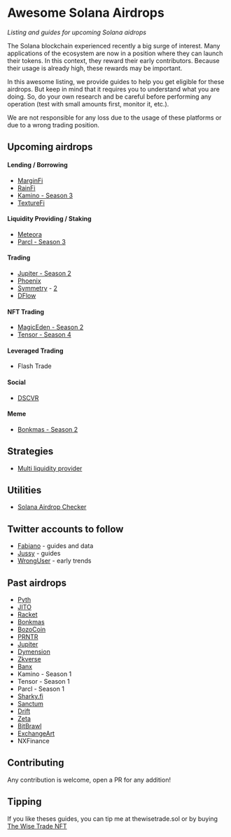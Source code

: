 # Awesome Solana Airdrops

*Listing and guides for upcoming Solana aidrops*

The Solana blockchain experienced recently a big surge of interest. Many applications of the ecosystem
are now in a position where they can launch their tokens. In this context, they reward their early contributors.
Because their usage is already high, these rewards may be important.

In this awesome listing, we provide guides to help you get eligible for these airdrops. But keep in mind that
it requires you to understand what you are doing. So, do your own research and be careful before performing
any operation (test with small amounts first, monitor it, etc.).

We are not responsible for any loss due to the usage of these platforms or due to a wrong trading position.


## Upcoming airdrops

#### Lending / Borrowing

* [MarginFi](https://github.com/defilogist/awesome-solana-airdrops/blob/main/guides/marginfi.md)
* [RainFi](https://github.com/defilogist/awesome-solana-airdrops/blob/main/guides/rainfi.md)
* [Kamino - Season 3](https://github.com/defilogist/awesome-solana-airdrops/blob/main/guides/kamino.md)
* [TextureFi](https://twitter.com/texture_fi)

#### Liquidity Providing / Staking

* [Meteora](https://github.com/defilogist/awesome-solana-airdrops/blob/main/guides/meteora.md)
* [Parcl - Season 3](https://github.com/defilogist/awesome-solana-airdrops/blob/main/guides/parcl.md)

#### Trading
* [Jupiter - Season 2](https://github.com/defilogist/awesome-solana-airdrops/blob/main/guides/jupiter2.md)
* [Phoenix](https://github.com/defilogist/awesome-solana-airdrops/blob/main/guides/phoenix.md)
* [Symmetry](https://app.symmetry.fi/leaderboard) - [2](https://twitter.com/0domart/status/1767182647208350028)
* [DFlow](https://github.com/defilogist/awesome-solana-airdrops/blob/main/guides/dflow.md)

#### NFT Trading

* [MagicEden - Season 2](https://github.com/defilogist/awesome-solana-airdrops/blob/main/guides/magiceden.md)
* [Tensor - Season 4](https://github.com/defilogist/awesome-solana-airdrops/blob/main/guides/tensor.md)
  
#### Leveraged Trading

* Flash Trade

#### Social

* [DSCVR](https://dscvr.one/)

#### Meme

* [Bonkmas - Season 2](https://github.com/defilogist/awesome-solana-airdrops/blob/main/guides/bonkmas2.md)

## Strategies

* [Multi liquidity provider](https://github.com/defilogist/awesome-solana-airdrops/blob/main/guides/multi-liquidity-provider.md)

## Utilities

* [Solana Airdrop Checker](https://solana-airdrop-checker.solworks.dev/)

## Twitter accounts to follow

* [Fabiano](https://twitter.com/FabianoSolana) - guides and data
* [Jussy](https://twitter.com/jussy_world) - guides
* [WrongUser](https://twitter.com/wronguser000) - early trends

## Past airdrops

* [Pyth](https://pyth.network/)
* [JITO](https://www.jito.wtf/)
* [Racket](https://racket.wtf/)
* [Bonkmas](https://bonkmas.com/)
* [BozoCoin](https://bozocoin.app/)
* [PRNTR](https://twitter.com/printonsol/status/1742681941332079092)
* [Jupiter](https://github.com/defilogist/awesome-solana-airdrops/blob/main/guides/jupiter.md)
* [Dymension](https://twitter.com/dymension/status/1742185621299265738)
* [Zkverse](https://rewards.zkverse.gg/)
* [Banx](https://github.com/defilogist/awesome-solana-airdrops/blob/main/guides/banx.md)
* Kamino - Season 1
* Tensor - Season 1
* Parcl - Season 1
* [Sharky.fi](https://twitter.com/SharkyFi/status/1757088923098984894)
* [Sanctum](https://github.com/defilogist/awesome-solana-airdrops/blob/main/guides/sanctum.md)
* [Drift](https://github.com/defilogist/awesome-solana-airdrops/blob/main/guides/drift.md)
* [Zeta](https://github.com/defilogist/awesome-solana-airdrops/blob/main/guides/zeta.md)
* [BitBrawl](https://airdrop.bitbrawl.io/)
* [ExchangeArt](https://github.com/defilogist/awesome-solana-airdrops/blob/main/guides/exchangeart.md)
* NXFinance


## Contributing

Any contribution is welcome, open a PR for any addition!

## Tipping

If you like theses guides, you can tip me at thewisetrade.sol or by buying [The Wise Trade NFT](https://exchange.art/editions/9rukfGYfTxpmiRFrGvhSSCASsqhgsWGundBHNQB2vKPy)
